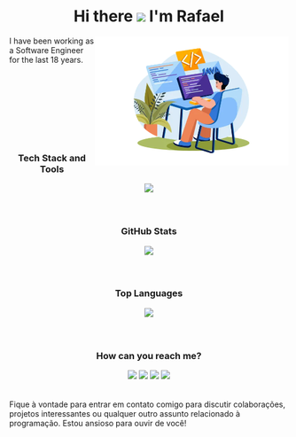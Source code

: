 # <div align="center">Hi there  <img src="https://user-images.githubusercontent.com/42378118/110234147-e3259600-7f4e-11eb-95be-0c4047144dea.gif" width="30">  I'm Rafael</div>
<img src="https://github.com/RafaelMangerona/RafaelMangerona/blob/main/profile.png?raw=true" width="350x" align="right">
I have been working as a Software Engineer for the last 18 years.<br>
<br><br>
<br><br>
<br><br>
<br><br>

### <div align="center">Tech Stack and Tools</div>
<div align="center">
    <img src="https://skillicons.dev/icons?i=java,spring,maven,mysql,postgres,mongo,angular,idea,eclipse,aws,github,git,docker,kubernetes,javascript&theme=dark">
</div>
<br><br>

### <div align="center">GitHub Stats</div>
<div align="center">
    <img height="150em" src="https://github-readme-stats.vercel.app/api?username=RafaelMangerona&count_private=true&include_all_commits=true&show_icons=true&theme=dracula&hide_border=false&show_owner=true">
</div>
<br><br>

### <div align="center">Top Languages</div>
<div align="center">
    <img src="https://github-readme-stats.vercel.app/api/top-langs/?username=RafaelMangerona&layout=compact&count_private=true&theme=dracula"/>
</div>
<br><br>

### <div align="center">How can you reach me?</div>
<div align="center">
    <a href="#" title="Gmail"><img src="https://img.shields.io/badge/-GMail-FF0000?style=flat-square&labelColor=FF0000&logo=gmail&logoColor=white"/></a>
    <a href="#" title="LinkedIn"><img src="https://img.shields.io/badge/-Linkedin-0e76a8?style=flat-square&logo=Linkedin&logoColor=white"/></a>
    <a href="#" title="WhatsApp"><img src="https://img.shields.io/badge/-WhatsApp-25d366?style=flat-square&labelColor=25d366&logo=whatsapp&logoColor=white"/></a>
    <a href="#" title="Instagram"><img src="https://img.shields.io/badge/-Instagram-DF0174?style=flat-square&labelColor=DF0174&logo=instagram&logoColor=white"/></a>
</div>
<br><br>
Fique à vontade para entrar em contato comigo para discutir colaborações, projetos interessantes ou qualquer outro assunto relacionado à programação. Estou ansioso para ouvir de você!
